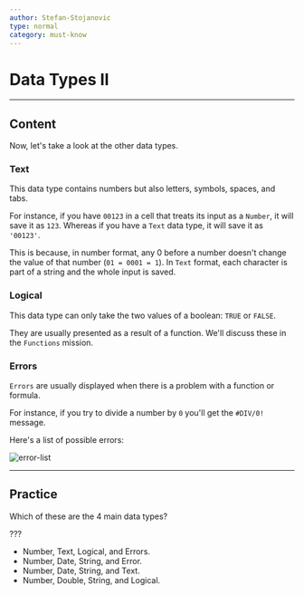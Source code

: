 ```yaml
---
author: Stefan-Stojanovic
type: normal
category: must-know
---
```


# Data Types II


---

## Content

Now, let's take a look at the other data types.

### Text

This data type contains numbers but also letters, symbols, spaces, and tabs.

For instance, if you have `00123` in a cell that treats its input as a `Number`, it will save it as `123`. Whereas if you have a `Text` data type, it will save it as `'00123'`.

This is because, in number format, any 0 before a number doesn't change the value of that number (`01 = 0001 = 1`). In `Text` format, each character is part of a string and the whole input is saved.

### Logical

This data type can only take the two values of a boolean: `TRUE` or `FALSE`.

They are usually presented as a result of a function. We'll discuss these in the `Functions` mission.

### Errors

`Errors` are usually displayed when there is a problem with a function or formula.

For instance, if you try to divide a number by `0` you'll get the `#DIV/0!` message.

Here's a list of possible errors:

![error-list](https://img.enkipro.com/aec9daa1f3be3570bf4e5770706dc866.png)


---

## Practice

Which of these are the 4 main data types?

???

- Number, Text, Logical, and Errors.
- Number, Date, String, and Error.
- Number, Date, String, and Text.
- Number, Double, String, and Logical.

